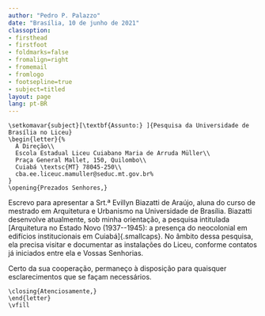 ```yaml
---
author: "Pedro P. Palazzo"
date: "Brasília, 10 de junho de 2021"
classoption:
- firsthead
- firstfoot
- foldmarks=false
- fromalign=right
- fromemail
- fromlogo
- footsepline=true
- subject=titled
layout: page
lang: pt-BR
---
```


```{=latex}
\setkomavar{subject}[\textbf{Assunto:} ]{Pesquisa da Universidade de Brasília no Liceu}
\begin{letter}{%
  À Direção\\
  Escola Estadual Liceu Cuiabano Maria de Arruda Müller\\
  Praça General Mallet, 150, Quilombo\\
  Cuiabá \textsc{MT} 78045-250\\
  cba.ee.liceuc.mamuller@seduc.mt.gov.br%
}
\opening{Prezados Senhores,}
```

Escrevo para apresentar a Srt.ª Evillyn Biazatti de Araújo, aluna do
curso de mestrado em Arquitetura e Urbanismo na Universidade de
Brasília. Biazatti desenvolve atualmente, sob minha orientação, a
pesquisa intitulada [Arquitetura no Estado Novo (1937--1945): a presença
do neocolonial em edifícios institucionais em Cuiabá]{.smallcaps}. No
âmbito dessa pesquisa, ela precisa visitar e documentar as instalações
do Liceu, conforme contatos já iniciados entre ela e Vossas Senhorias.

Certo da sua cooperação, permaneço à disposição para quaisquer
esclarecimentos que se façam necessários.

```{=latex}
\closing{Atenciosamente,}
\end{letter}
\vfill
```

